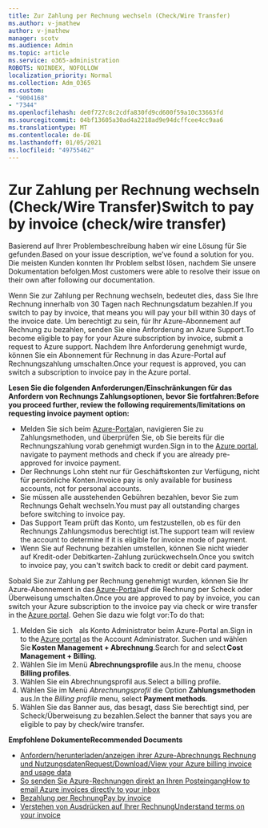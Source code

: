 ```yaml
---
title: Zur Zahlung per Rechnung wechseln (Check/Wire Transfer)
ms.author: v-jmathew
author: v-jmathew
manager: scotv
ms.audience: Admin
ms.topic: article
ms.service: o365-administration
ROBOTS: NOINDEX, NOFOLLOW
localization_priority: Normal
ms.collection: Adm_O365
ms.custom:
- "9004168"
- "7344"
ms.openlocfilehash: de0f727c8c2cdfa830fd9cd600f59a10c33663fd
ms.sourcegitcommit: 04bf13605a30ad4a2218ad9e94dcffcee4cc9aa6
ms.translationtype: MT
ms.contentlocale: de-DE
ms.lasthandoff: 01/05/2021
ms.locfileid: "49755462"
---
```

# <a name="switch-to-pay-by-invoice-checkwire-transfer"></a><span data-ttu-id="ee9dd-102">Zur Zahlung per Rechnung wechseln (Check/Wire Transfer)</span><span class="sxs-lookup"><span data-stu-id="ee9dd-102">Switch to pay by invoice (check/wire transfer)</span></span>

<span data-ttu-id="ee9dd-103">Basierend auf Ihrer Problembeschreibung haben wir eine Lösung für Sie gefunden.</span><span class="sxs-lookup"><span data-stu-id="ee9dd-103">Based on your issue description, we’ve found a solution for you.</span></span> <span data-ttu-id="ee9dd-104">Die meisten Kunden konnten Ihr Problem selbst lösen, nachdem Sie unsere Dokumentation befolgen.</span><span class="sxs-lookup"><span data-stu-id="ee9dd-104">Most customers were able to resolve their issue on their own after following our documentation.</span></span>

<span data-ttu-id="ee9dd-105">Wenn Sie zur Zahlung per Rechnung wechseln, bedeutet dies, dass Sie Ihre Rechnung innerhalb von 30 Tagen nach Rechnungsdatum bezahlen.</span><span class="sxs-lookup"><span data-stu-id="ee9dd-105">If you switch to pay by invoice, that means you will pay your bill within 30 days of the invoice date.</span></span> <span data-ttu-id="ee9dd-106">Um berechtigt zu sein, für Ihr Azure-Abonnement auf Rechnung zu bezahlen, senden Sie eine Anforderung an Azure Support.</span><span class="sxs-lookup"><span data-stu-id="ee9dd-106">To become eligible to pay for your Azure subscription by invoice, submit a request to Azure support.</span></span> <span data-ttu-id="ee9dd-107">Nachdem Ihre Anforderung genehmigt wurde, können Sie ein Abonnement für Rechnung in das Azure-Portal auf Rechnungszahlung umschalten.</span><span class="sxs-lookup"><span data-stu-id="ee9dd-107">Once your request is approved, you can switch a subscription to invoice pay in the Azure portal.</span></span>

<span data-ttu-id="ee9dd-108">**Lesen Sie die folgenden Anforderungen/Einschränkungen für das Anfordern von Rechnungs Zahlungsoptionen, bevor Sie fortfahren:**</span><span class="sxs-lookup"><span data-stu-id="ee9dd-108">**Before you proceed further, review the following requirements/limitations on requesting invoice payment option:**</span></span>

- <span data-ttu-id="ee9dd-109">Melden Sie sich beim [Azure-Portal](https://portal.azure.com/)an, navigieren Sie zu Zahlungsmethoden, und überprüfen Sie, ob Sie bereits für die Rechnungszahlung vorab genehmigt wurden.</span><span class="sxs-lookup"><span data-stu-id="ee9dd-109">Sign in to the [Azure portal](https://portal.azure.com/), navigate to payment methods and check if you are already pre-approved for invoice payment.</span></span>
- <span data-ttu-id="ee9dd-110">Der Rechnungs Lohn steht nur für Geschäftskonten zur Verfügung, nicht für persönliche Konten.</span><span class="sxs-lookup"><span data-stu-id="ee9dd-110">Invoice pay is only available for business accounts, not for personal accounts.</span></span>
- <span data-ttu-id="ee9dd-111">Sie müssen alle ausstehenden Gebühren bezahlen, bevor Sie zum Rechnungs Gehalt wechseln.</span><span class="sxs-lookup"><span data-stu-id="ee9dd-111">You must pay all outstanding charges before switching to invoice pay.</span></span>
- <span data-ttu-id="ee9dd-112">Das Support Team prüft das Konto, um festzustellen, ob es für den Rechnungs Zahlungsmodus berechtigt ist.</span><span class="sxs-lookup"><span data-stu-id="ee9dd-112">The support team will review the account to determine if it is eligible for invoice mode of payment.</span></span>
- <span data-ttu-id="ee9dd-113">Wenn Sie auf Rechnung bezahlen umstellen, können Sie nicht wieder auf Kredit-oder Debitkarten-Zahlung zurückwechseln.</span><span class="sxs-lookup"><span data-stu-id="ee9dd-113">Once you switch to invoice pay, you can't switch back to credit or debit card payment.</span></span>

<span data-ttu-id="ee9dd-114">Sobald Sie zur Zahlung per Rechnung genehmigt wurden, können Sie Ihr Azure-Abonnement in das [Azure-Portal](https://portal.azure.com/)auf die Rechnung per Scheck oder Überweisung umschalten.</span><span class="sxs-lookup"><span data-stu-id="ee9dd-114">Once you are approved to pay by invoice, you can switch your Azure subscription to the invoice pay via check or wire transfer in the [Azure portal](https://portal.azure.com/).</span></span>
<span data-ttu-id="ee9dd-115">Gehen Sie dazu wie folgt vor:</span><span class="sxs-lookup"><span data-stu-id="ee9dd-115">To do that:</span></span>

1. <span data-ttu-id="ee9dd-116">Melden Sie sich [](https://portal.azure.com/)   als Konto Administrator beim Azure-Portal an.</span><span class="sxs-lookup"><span data-stu-id="ee9dd-116">Sign in to the [Azure portal](https://portal.azure.com/) as the Account Administrator.</span></span> <span data-ttu-id="ee9dd-117">Suchen und wählen Sie **Kosten Management + Abrechnung**.</span><span class="sxs-lookup"><span data-stu-id="ee9dd-117">Search for and select **Cost Management + Billing**.</span></span>
2. <span data-ttu-id="ee9dd-118">Wählen Sie im Menü **Abrechnungsprofile** aus.</span><span class="sxs-lookup"><span data-stu-id="ee9dd-118">In the menu, choose **Billing profiles**.</span></span>
3. <span data-ttu-id="ee9dd-119">Wählen Sie ein Abrechnungsprofil aus.</span><span class="sxs-lookup"><span data-stu-id="ee9dd-119">Select a billing profile.</span></span>
4. <span data-ttu-id="ee9dd-120">Wählen Sie im Menü *Abrechnungsprofil* die Option **Zahlungsmethoden** aus.</span><span class="sxs-lookup"><span data-stu-id="ee9dd-120">In the *Billing profile* menu, select **Payment methods**.</span></span>
5. <span data-ttu-id="ee9dd-121">Wählen Sie das Banner aus, das besagt, dass Sie berechtigt sind, per Scheck/Überweisung zu bezahlen.</span><span class="sxs-lookup"><span data-stu-id="ee9dd-121">Select the banner that says you are eligible to pay by check/wire transfer.</span></span>

<span data-ttu-id="ee9dd-122">**Empfohlene Dokumente**</span><span class="sxs-lookup"><span data-stu-id="ee9dd-122">**Recommended Documents**</span></span>

- [<span data-ttu-id="ee9dd-123">Anfordern/herunterladen/anzeigen ihrer Azure-Abrechnungs Rechnung und Nutzungsdaten</span><span class="sxs-lookup"><span data-stu-id="ee9dd-123">Request/Download/View your Azure billing invoice and usage data</span></span>](https://docs.microsoft.com/azure/billing/billing-download-azure-invoice-daily-usage-date)
- [<span data-ttu-id="ee9dd-124">So senden Sie Azure-Rechnungen direkt an Ihren Posteingang</span><span class="sxs-lookup"><span data-stu-id="ee9dd-124">How to email Azure invoices directly to your inbox</span></span>](https://docs.microsoft.com/azure/billing/billing-download-azure-invoice-daily-usage-date)
- [<span data-ttu-id="ee9dd-125">Bezahlung per Rechnung</span><span class="sxs-lookup"><span data-stu-id="ee9dd-125">Pay by invoice</span></span>](https://docs.microsoft.com/azure/billing/billing-how-to-pay-by-invoice)
- [<span data-ttu-id="ee9dd-126">Verstehen von Ausdrücken auf Ihrer Rechnung</span><span class="sxs-lookup"><span data-stu-id="ee9dd-126">Understand terms on your invoice</span></span>](https://docs.microsoft.com/azure/billing/billing-understand-your-invoice)
